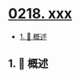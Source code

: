 # [0218. xxx](https://github.com/Tdahuyou/TNotes.leetcode/tree/main/notes/0218.%20xxx)

<!-- region:toc -->

- [1. 📝 概述](#1--概述)

<!-- endregion:toc -->

## 1. 📝 概述

